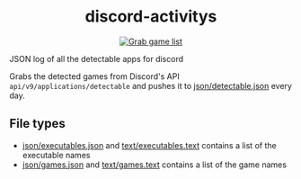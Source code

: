 <div align="center">

# discord-activitys
[![Grab game list](https://github.com/Roblox-Thot/discord-activitys/actions/workflows/run.yml/badge.svg)](https://github.com/Roblox-Thot/discord-activitys/actions/workflows/run.yml)

</div>


JSON log of all the detectable apps for discord

Grabs the detected games from Discord's API `api/v9/applications/detectable` and pushes it to [json/detectable.json](json/detectable.json) every day.

## File types
- [json/executables.json](json/executables.json) and [text/executables.text](text/executables.txt) contains a list of the executable names
- [json/games.json](json/games.json) and [text/games.text](text/games.txt) contains a list of the game names
